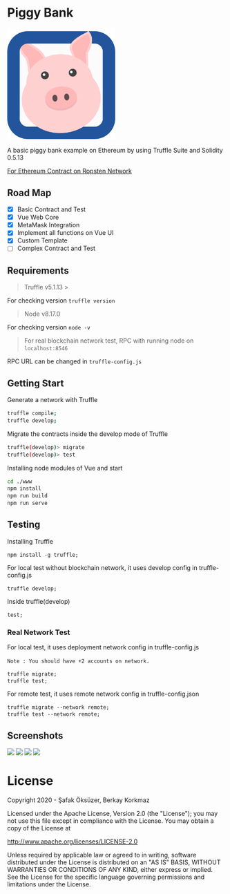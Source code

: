 # Piggy Bank

<img src="./src/assets/piggy.svg" width="250px" />

A basic piggy bank example on Ethereum by using Truffle Suite and Solidity 0.5.13

[For Ethereum Contract on Ropsten Network](https://ropsten.etherscan.io/address/0x3d7b28f3360792dbe5ed21aa352ecec00b66483f)

## Road Map

 - [x] Basic Contract and Test
 - [x] Vue Web Core
 - [x] MetaMask Integration
 - [x] Implement all functions on Vue UI
 - [x] Custom Template
 - [ ] Complex Contract and Test

## Requirements

> Truffle v5.1.13 >
>
For checking version ```truffle version```

> Node v8.17.0
>
For checking version ```node -v```

> For real blockchain network test, RPC with running node on `localhost:8546`
>
RPC URL can be changed in `truffle-config.js`

## Getting Start
Generate a network with Truffle

```bash
truffle compile;
truffle develop;
```

Migrate the contracts inside the develop mode of Truffle

```bash
truffle(develop)> migrate
truffle(develop)> test
```

Installing node modules of Vue and start

```bash
cd ./www
npm install
npm run build
npm run serve
```

## Testing

Installing Truffle
```
npm install -g truffle;
```
For local test without blockchain network, it uses develop config in truffle-config.js

```
truffle develop;
```

Inside truffle(develop)
```
test;
```
### Real Network Test

For local test, it uses deployment network config in truffle-config.js

```Note : You should have +2 accounts on network.```

```
truffle migrate;
truffle test;
```

For remote test, it uses remote network config in truffle-config.json

```
truffle migrate --network remote;
truffle test --network remote;
```

## Screenshots

<img src="./screenshots/home.png" width="250px" />
<img src="./screenshots/money.png" width="250px" />
<img src="./screenshots/user.png" width="250px" />
<img src="./screenshots/transaction.png" width="250px" />

# License
Copyright 2020 - Şafak Öksüzer, Berkay Korkmaz

Licensed under the Apache License, Version 2.0 (the "License");
you may not use this file except in compliance with the License.
You may obtain a copy of the License at

   http://www.apache.org/licenses/LICENSE-2.0

Unless required by applicable law or agreed to in writing, software
distributed under the License is distributed on an "AS IS" BASIS,
WITHOUT WARRANTIES OR CONDITIONS OF ANY KIND, either express or implied.
See the License for the specific language governing permissions and
limitations under the License.
